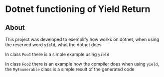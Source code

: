 # Dotnet functioning of Yield Return

## About

This project was developed to exemplify how works on dotnet, when using the reserved word `yield`, what the dotnet does

In class `Foo1` there is a simple example using `yield`

In class `Foo2` there is an example how the compiler does when using `yield`, the `MyEnumerable` class is a simple result of the generated code
